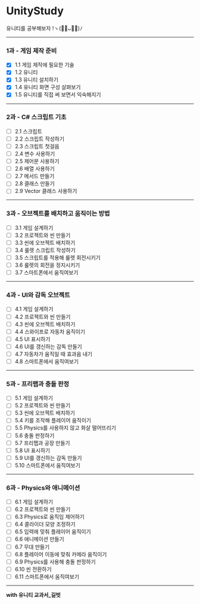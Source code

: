 #  UnityStudy
유니티를 공부해보자 !ヽ(･̑ᴗ･̑)ﾉ

-------

### 1과 - 게임 제작 준비
- [X] 1.1 게임 제작에 필요한 기술 
- [X] 1.2 유니티
- [X] 1.3 유니티 설치하기
- [X] 1.4 유니티 화면 구성 살펴보기
- [X] 1.5 유니티를 직접 써 보면서 익숙해지기

-------

### 2과 - C# 스크립트 기초
- [ ] 2.1 스크립트 
- [ ] 2.2 스크립트 작성하기
- [ ] 2.3 스크립트 첫걸음
- [ ] 2.4 변수 사용하기
- [ ] 2.5 제어문 사용하기
- [ ] 2.6 배열 사용하기 
- [ ] 2.7 메서드 만들기
- [ ] 2.8 클래스 만들기
- [ ] 2.9 Vector 클래스 사용하기

-------

### 3과 - 오브젝트를 배치하고 움직이는 방법
- [ ] 3.1 게임 설계하기
- [ ] 3.2 프로젝트와 씬 만들기
- [ ] 3.3 씬에 오브젝트 배치하기
- [ ] 3.4 룰렛 스크립트 작성하기
- [ ] 3.5 스크립트를 적용해 룰렛 회전시키기
- [ ] 3.6 룰렛의 회전을 정지시키기
- [ ] 3.7 스마트폰에서 움직여보기

-------

### 4과 - UI와 감독 오브젝트
- [ ] 4.1 게임 설계하기
- [ ] 4.2 프로젝트와 씬 만들기
- [ ] 4.3 씬에 오브젝트 배치하기
- [ ] 4.4 스와이프로 자동차 움직이기
- [ ] 4.5 UI 표시하기
- [ ] 4.6 UI를 갱신하는 감독 만들기
- [ ] 4.7 자동차가 움직일 때 효과음 내기
- [ ] 4.8 스마트폰에서 움직여보기

-------

### 5과 - 프리팹과 충돌 판정
- [ ] 5.1 게임 설계하기
- [ ] 5.2 프로젝트와 씬 만들기
- [ ] 5.3 씬에 오브젝트 배치하기
- [ ] 5.4 키를 조작해 플레이어 움직이기
- [ ] 5.5 Physics를 사용하지 않고 화살 떨어뜨리기
- [ ] 5.6 충돌 판정하기
- [ ] 5.7 프리팹과 공장 만들기
- [ ] 5.8 UI 표시하기
- [ ] 5.9 UI를 갱신하는 감독 만들기
- [ ] 5.10 스마트폰에서 움직여보기

-------

### 6과 - Physics와 애니메이션
- [ ] 6.1 게임 설계하기
- [ ] 6.2 프로젝트와 씬 만들기
- [ ] 6.3 Physics로 움직임 제어하기
- [ ] 6.4 콜라이더 모양 조정하기
- [ ] 6.5 입력에 맞춰 플레이어 움직이기
- [ ] 6.6 애니메이션 만들기
- [ ] 6.7 무대 만들기
- [ ] 6.8 플레이어 이동에 맞춰 카메라 움직이기
- [ ] 6.9 Physics를 사용해 충돌 판정하기
- [ ] 6.10 씬 전환하기
- [ ] 6.11 스마트폰에서 움직여보기

-----------

<b> with 유니티 교과서_길벗
